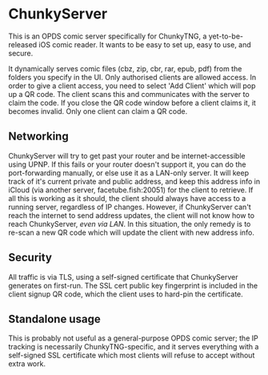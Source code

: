 # ChunkyServer
This is an OPDS comic server specifically for ChunkyTNG, a yet-to-be-released iOS comic reader.
It wants to be easy to set up, easy to use, and secure.

It dynamically serves comic files (cbz, zip, cbr, rar, epub, pdf) from the folders you specify in the UI.
Only authorised clients are allowed access. In order to give a client access, you need to select 'Add Client' which will pop up a QR code. The client scans this and communicates with the server to claim the code.
If you close the QR code window before a client claims it, it becomes invalid. Only one client can claim a QR code.

## Networking
ChunkyServer will try to get past your router and be internet-accessible using UPNP. If this fails or your router doesn't support it, you can do the port-forwarding manually, or else use it as a LAN-only server.
It will keep track of it's current private and public address, and keep this address info in iCloud (via another server, facetube.fish:20051) for the client to retrieve.
If all this is working as it should, the client should always have access to a running server, regardless of IP changes.
However, if ChunkyServer can't reach the internet to send address updates, the client will not know how to reach ChunkyServer, _even via LAN_. In this situation, the only remedy is to re-scan a new QR code which will update the client with new address info.

## Security
All traffic is via TLS, using a self-signed certificate that ChunkyServer generates on first-run.
The SSL cert public key fingerprint is included in the client signup QR code, which the client uses to hard-pin the certificate.

## Standalone usage
This is probably not useful as a general-purpose OPDS comic server; the IP tracking is necessarily ChunkyTNG-specific, and it serves everything with a self-signed SSL certificate which most clients will refuse to accept without extra work.
